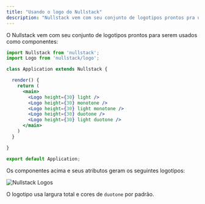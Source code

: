 ```yaml
---
title: "Usando o logo do Nullstack"
description: "Nullstack vem com seu conjunto de logotipos prontos pra uso."
---
```


O Nullstack vem com seu conjunto de logotipos prontos para serem usados ​​como componentes:

```jsx
import Nullstack from 'nullstack';
import Logo from 'nullstack/logo';

class Application extends Nullstack {

  render() {
    return (
      <main>
        <Logo height={30} light />
        <Logo height={30} monotone />
        <Logo height={30} light monotone />
        <Logo height={30} duotone />
        <Logo height={30} light duotone />
      </main>
    )
  }

}

export default Application;
```

Os componentes acima e seus atributos geram os seguintes logotipos:

![Nullstack Logos](/nullstack-logos.png)

O logotipo usa largura total e cores de `duotone` por padrão.
